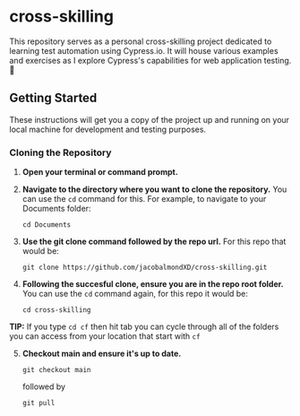 # cross-skilling

This repository serves as a personal cross-skilling project dedicated to learning test automation using Cypress.io. It will house various examples and exercises as I explore Cypress's capabilities for web application testing. 🧪

## Getting Started

These instructions will get you a copy of the project up and running on your local machine for development and testing purposes.


### Cloning the Repository

1. **Open your terminal or command prompt.**

2. **Navigate to the directory where you want to clone the repository.** You can use the `cd` command for this. For example, to navigate to your Documents folder:

   ```
   cd Documents
   ```

3. **Use the git clone command followed by the repo url.** For this repo that would be:

    ```
    git clone https://github.com/jacobalmondXD/cross-skilling.git
    ```

4. **Following the succesful clone, ensure you are in the repo root folder.** You can use the `cd` command again, for this repo it would be:

    ```
    cd cross-skilling
    ```

**TIP:** If you type `cd cf` then hit tab you can cycle through all of the folders you can access from your location that start with `cf`

5. **Checkout main and ensure it's up to date.**

    ```
    git checkout main
    ```

    followed by

    ```
    git pull
    ```
